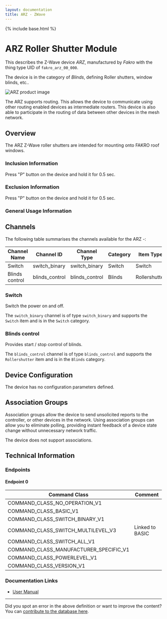 ```yaml
---
layout: documentation
title: ARZ - ZWave
---
```


{% include base.html %}

# ARZ Roller Shutter Module
This describes the Z-Wave device *ARZ*, manufactured by *Fakro* with the thing type UID of ```fakro_arz_00_000```.

The device is in the category of *Blinds*, defining Roller shutters, window blinds, etc..

![ARZ product image](https://opensmarthouse.org/zwavedatabase/248/image/)


The ARZ supports routing. This allows the device to communicate using other routing enabled devices as intermediate routers.  This device is also able to participate in the routing of data between other devices in the mesh network.

## Overview

The ARZ Z-Wave roller shutters are intended for mounting onto FAKRO roof windows.

### Inclusion Information

Press "P" button on the device and hold it for 0.5 sec.

### Exclusion Information

Press "P" button on the device and hold it for 0.5 sec.

### General Usage Information



## Channels

The following table summarises the channels available for the ARZ -:

| Channel Name | Channel ID | Channel Type | Category | Item Type |
|--------------|------------|--------------|----------|-----------|
| Switch | switch_binary | switch_binary | Switch | Switch | 
| Blinds control | blinds_control | blinds_control | Blinds | Rollershutter | 

### Switch
Switch the power on and off.

The ```switch_binary``` channel is of type ```switch_binary``` and supports the ```Switch``` item and is in the ```Switch``` category.

### Blinds control
Provides start / stop control of blinds.

The ```blinds_control``` channel is of type ```blinds_control``` and supports the ```Rollershutter``` item and is in the ```Blinds``` category.



## Device Configuration

The device has no configuration parameters defined.

## Association Groups

Association groups allow the device to send unsolicited reports to the controller, or other devices in the network. Using association groups can allow you to eliminate polling, providing instant feedback of a device state change without unnecessary network traffic.

The device does not support associations.
## Technical Information

### Endpoints

#### Endpoint 0

| Command Class | Comment |
|---------------|---------|
| COMMAND_CLASS_NO_OPERATION_V1| |
| COMMAND_CLASS_BASIC_V1| |
| COMMAND_CLASS_SWITCH_BINARY_V1| |
| COMMAND_CLASS_SWITCH_MULTILEVEL_V3| Linked to BASIC|
| COMMAND_CLASS_SWITCH_ALL_V1| |
| COMMAND_CLASS_MANUFACTURER_SPECIFIC_V1| |
| COMMAND_CLASS_POWERLEVEL_V1| |
| COMMAND_CLASS_VERSION_V1| |

### Documentation Links

* [User Manual](https://opensmarthouse.org/zwavedatabase/248/reference/AJP-Z-WAVE-FAKRO-EN.pdf)

---

Did you spot an error in the above definition or want to improve the content?
You can [contribute to the database here](https://opensmarthouse.org/zwavedatabase/248).
